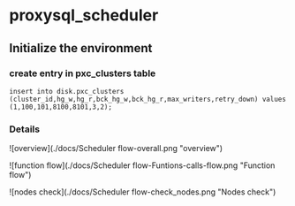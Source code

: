 # proxysql_scheduler

## Initialize the environment  


### create entry in pxc_clusters table
`insert into disk.pxc_clusters (cluster_id,hg_w,hg_r,bck_hg_w,bck_hg_r,max_writers,retry_down) values (1,100,101,8100,8101,3,2);`


### Details

![overview](./docs/Scheduler flow-overall.png "overview")

![function flow](./docs/Scheduler flow-Funtions-calls-flow.png "Function flow")

![nodes check](./docs/Scheduler flow-check_nodes.png "Nodes check")
